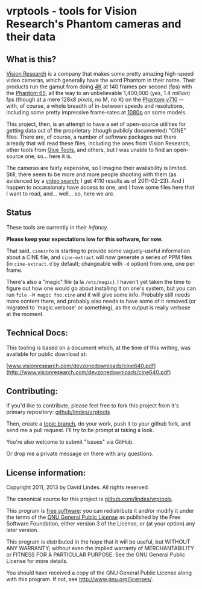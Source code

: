 vrptools - tools for Vision Research's Phantom cameras and their data
=====================================================================

What is this?
-------------

[Vision Research](http://www.visionresearch.com/) is a company that
makes some pretty amazing high-speed video cameras, which generally
have the word Phantom in their name.  Their products run the gamut
from doing [4K](http://en.wikipedia.org/wiki/4K_resolution) at 140
frames per second (fps) with the [Phantom
65](http://www.visionresearch.com/Products/High-Speed-Cameras/Phantom-65/),
all the way to an unbelievable 1,400,000 (yes, 1.4 *million*) fps
(though at a mere 128x8 *pixels*, no M, no K) on the [Phantom
v710](http://www.visionresearch.com/Products/High-Speed-Cameras/v710/)
-- with, of course, a whole breadth of in-between speeds and
resolutions, including some pretty impressive frame-rates at
[1080p](http://en.wikipedia.org/wiki/1080p) on some models.

This project, then, is an attempt to have a set of open-source
utilities for getting data out of the proprietary (though publicly
documented) "CINE" files.  There are, of course, a number of software
packages out there already that will read these files, including the
ones from Vision Research, other tools from [Glue
Tools](http://www.gluetools.com/products_phantom.html), and others,
but I was unable to find an open-source one, so... here it is.

The cameras are fairly expensive, so I imagine their availability is
limited.  Still, there seem to be more and more people shooting with
them (as evidenced by a [video
search](http://www.google.com/search?q=phantom+high+speed&um=1&tbs=vid:1&source=og);
I get 4110 results as of 2011-02-23).  And I happen to occassionaly
have access to one, and I have some files here that I want to read,
and... well... so, here we are.

Status
------

These tools are currently in their *infancy*.

**Please keep your expectations low for this software, for now.**

That said, `cineinfo` is starting to provide some vaguely-useful
information about a CINE file, and `cine-extract` will now generate a
series of PPM files (in `cine-extract.d` by default; changeable with
`-d` option) from one, one per frame.

There's also a "magic" file (a la `/etc/magic`).  I haven't yet taken
the time to figure out how one would go about installing it on one's
system, but you can run `file -M magic foo.cine` and it will give some
info.  Probably still needs more content there, and probably also
needs to have some of it removed (or migrated to 'magic.verbose' or
something), as the output is really verbose at the moment.

Technical Docs:
---------------

This tooling is based on a document which, at the time of this
writing, was available for public download at:

[www.visionresearch.com/devzonedownloads/cine640.pdf](http://www.visionresearch.com/devzonedownloads/cine640.pdf)

Contributing:
-------------

If you'd like to contribute, please feel free to fork this project
from it's primary repository:
[github/lindes/vrptools](https://github.com/lindes/vrptools)

Then, create a [topic
branch](http://stackoverflow.com/questions/284514/what-is-a-git-topic-branch),
do your work, push it to your github fork, and send me a pull request.
I'll try to be prompt at taking a look.

You're also welcome to submit "Issues" via GitHub.

Or drop me a private message on there with any questions.

License information:
--------------------

Copyright 2011, 2013 by David Lindes.  All rights reserved.

The canonical source for this project is
[github.com/lindes/vrptools](https://github.com/lindes/vrptools).

This program is [free software](https://en.wikipedia.org/wiki/Free_software): you can redistribute it and/or modify
it under the terms of the [GNU General Public License](http://www.gnu.org/copyleft/gpl.html) as published by
the Free Software Foundation, either version 3 of the License, or
(at your option) any later version.

This program is distributed in the hope that it will be useful,
but WITHOUT ANY WARRANTY; without even the implied warranty of
MERCHANTABILITY or FITNESS FOR A PARTICULAR PURPOSE.  See the
GNU General Public License for more details.

You should have received a copy of the GNU General Public License
along with this program.  If not, see <http://www.gnu.org/licenses/>.
